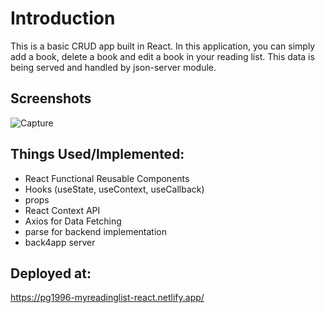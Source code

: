 
# Introduction

This is a basic CRUD app built in React. In this application, you can simply add a book, delete a book and edit a book in your reading list. This data is being served and handled by json-server module.        

## Screenshots

![Capture](https://user-images.githubusercontent.com/99909331/223081465-dd94f82c-0229-4272-9ef0-0d8cc6d1d8e6.PNG)


## Things Used/Implemented:
- React Functional Reusable Components
- Hooks (useState, useContext, useCallback)
- props
- React Context API
- Axios for Data Fetching
- parse for backend implementation
- back4app server

## Deployed at:
https://pg1996-myreadinglist-react.netlify.app/


